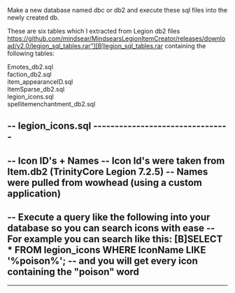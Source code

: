 Make a new database named dbc or db2 and execute these sql files into the newly created db.  
  
  
These are six tables which I extracted from Legion db2 files  
https://github.com/mindsear/MindsearsLegionItemCreator/releases/download/v2.0/legion_sql_tables.rar"][B]legion_sql_tables.rar containing the following tables:  
  
Emotes_db2.sql  
faction_db2.sql  
item_appearanceID.sql  
ItemSparse_db2.sql  
legion_icons.sql  
spellitemenchantment_db2.sql  
  
  
  
-- legion_icons.sql --------------------------------
-- 
-- Icon ID's + Names
-- Icon Id's were taken from Item.db2 (TrinityCore Legion 7.2.5)
-- Names were pulled from wowhead (using a custom application)
--
-- Execute a query like the following into your database so you can search icons with ease
-- For example you can search like this: [B]SELECT * FROM legion_icons WHERE IconName LIKE '%poison%';
-- and you will get every icon containing the "poison" word
-- 
-- --------------------------------------------------------
